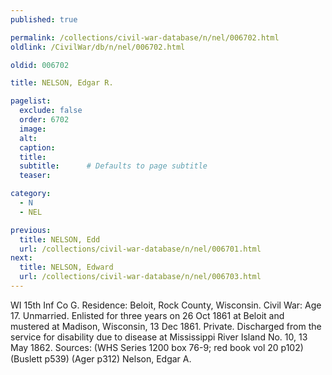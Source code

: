 ```yaml
---
published: true

permalink: /collections/civil-war-database/n/nel/006702.html
oldlink: /CivilWar/db/n/nel/006702.html

oldid: 006702

title: NELSON, Edgar R.

pagelist:
  exclude: false
  order: 6702
  image: 
  alt:
  caption:
  title:
  subtitle:      # Defaults to page subtitle
  teaser:

category: 
  - N 
  - NEL

previous:
  title: NELSON, Edd
  url: /collections/civil-war-database/n/nel/006701.html  
next:
  title: NELSON, Edward
  url: /collections/civil-war-database/n/nel/006703.html   
---
```

WI 15th Inf Co G. Residence: Beloit, Rock County, Wisconsin. Civil War: Age 17. Unmarried. Enlisted for three years on 26 Oct 1861 at Beloit and mustered at Madison, Wisconsin, 13 Dec 1861. Private. Discharged from the service for disability due to disease at Mississippi River Island No. 10, 13 May 1862. Sources: (WHS Series 1200 box 76-9; red book vol 20 p102) (Buslett p539) (Ager p312) &#147;Nelson, Edgar A.&#148;